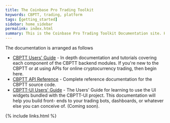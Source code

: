 ```yaml
---
title: The Coinbase Pro Trading Toolkit
keywords: CBPTT, trading, platform
tags: [getting_started]
sidebar: home_sidebar
permalink: index.html
summary: This is the Coinbase Pro Trading Toolkit Documentation site. Here you'll find all the resources you need to create state-of-the-art cryptocurrency trading bots
---
```


The documentation is arranged as follows

* [CBPTT Users' Guide](cbptt_about.html) - In depth documentation and tutorials covering each component of the CBPTT backend modules. If you're new to the CBPTT or at using APIs for
  online cryptocurrency trading, then begin here.
* [CBPTT API Reference](apiref/index.html) - Complete reference documentation for the CBPTT source code.
* [CBPTT-UI Users' Guide](cbptt_ui_about.html) - The Users' Guide for learning to use the UI widgets bundled with the CBPTT-UI project. This documentation will help you build front-
  ends to your trading bots, dashboards, or whatever else you can conceive of. (Coming soon).


{% include links.html %}

